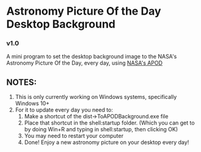 # Astronomy Picture Of the Day Desktop Background
### v1.0

A mini program to set the desktop background image to the NASA's Astronomy Picture Of the Day, every day, using [NASA's APOD](https://github.com/nasa/apod-api/tree/master)

## NOTES:

1. This is only currently working on Windows systems, specifically Windows 10+
2. For it to update every day you need to:
   1. Make a shortcut of the dist->ToAPODBackground.exe file
   2. Place that shortcut in the shell:startup folder. (Which you can get to by doing Win+R and typing in shell:startup, then clicking OK)
   3. You may need to restart your computer
   4. Done! Enjoy a new astronomy picture on your desktop every day!
